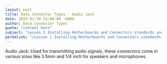 ```yaml
---
layout: post
title: Data Connector Types - Audio Jack
date: 2025-01-10 12:00:00 -0000
author: Data Connector Types
quote: "content here"
subject: "Lesson 1 Installing Motherboards and Connectors standards and specifications"
permalink: "/Lesson 1 Installing Motherboards and Connectors standards and specifications/Data Connector Types/Data Connector Types - Audio Jack"
---
```


Audio Jack: Used for transmitting audio signals, these connectors come in various sizes like 3.5mm and 1/4 inch for speakers and microphones.
